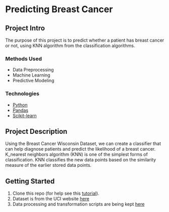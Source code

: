 # Predicting Breast Cancer


## Project Intro
The purpose of this project is to predict whether a patient has breast cancer or not, using KNN algorithm from the classification algorithms.

### Methods Used
* Data Preprocessing
* Machine Learning
* Predictive Modeling

### Technologies
* [Python](https://www.python.org/)
* [Pandas](https://pandas.pydata.org/)
* [Scikit-learn](https://scikit-learn.org/stable/)

## Project Description
Using the Breast Cancer Wisconsin Dataset, we can create a classifier that can help diagnose patients and predict the likelihood of a breast cancer.
K_nearest neighbors algorithm (KNN) is one of the simplest forms of classification. KNN classifies the new data points based on the similarity measure of the earlier stored data points.


## Getting Started

1. Clone this repo (for help see this [tutorial](https://help.github.com/articles/cloning-a-repository/)).
2. Dataset is from the UCI website [here](https://archive.ics.uci.edu/ml/machine-learning-databases/breast-cancer-wisconsin/)
3. Data processing and transformation scripts are being kept [here](https://github.com/Unisepp/Data_Mining_Exercises/blob/main/KNN_BreastCancer/BreastCancer_KNN.py)



